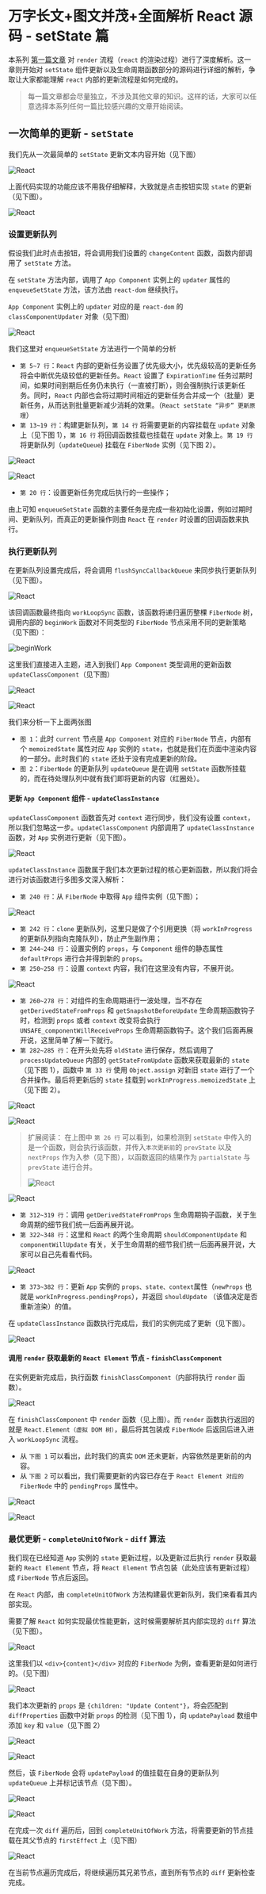 # 万字长文+图文并茂+全面解析 React 源码 - setState 篇

本系列 [第一篇文章](https://github.com/a1029563229/Blogs/tree/master/Source-Code/react/1.md) 对 `render` 流程（`react` 的渲染过程）进行了深度解析。这一章则开始对 `setState` 组件更新以及生命周期函数部分的源码进行详细的解析，争取让大家都能理解 `react` 内部的更新流程是如何完成的。

> 每一篇文章都会尽量独立，不涉及其他文章的知识。这样的话，大家可以任意选择本系列任何一篇比较感兴趣的文章开始阅读。

## 一次简单的更新 - `setState`

我们先从一次最简单的 `setState` 更新文本内容开始（见下图）

![React](http://shadows-mall.oss-cn-shenzhen.aliyuncs.com/images/blogs/rsc/setState/1.png)

上面代码实现的功能应该不用我仔细解释，大致就是点击按钮实现 `state` 的更新（见下图）。

![React](http://shadows-mall.oss-cn-shenzhen.aliyuncs.com/images/blogs/rsc/setState/2.png)

### 设置更新队列

假设我们此时点击按钮，将会调用我们设置的 `changeContent` 函数，函数内部调用了 `setState` 方法。

在 `setState` 方法内部，调用了 `App Component` 实例上的 `updater` 属性的 `enqueueSetState` 方法，该方法由 `react-dom` 继续执行。

`App Component` 实例上的 `updater` 对应的是 `react-dom` 的 `classComponentUpdater` 对象（见下图）

![React](http://shadows-mall.oss-cn-shenzhen.aliyuncs.com/images/blogs/rsc/setState/3.png)

我们这里对 `enqueueSetState` 方法进行一个简单的分析

- `第 5~7 行`：`React` 内部的更新任务设置了优先级大小，优先级较高的更新任务将会中断优先级较低的更新任务。`React` 设置了 `ExpirationTime` 任务过期时间，如果时间到期后任务仍未执行（一直被打断），则会强制执行该更新任务。同时，`React` 内部也会将过期时间相近的更新任务合并成一个（批量）更新任务，从而达到批量更新减少消耗的效果。（`React setState “异步” 更新原理`）
- `第 13~19 行`：构建更新队列，`第 14 行` 将需要更新的内容挂载在 `update` 对象上（见下图 1），`第 16 行` 将回调函数挂载也挂载在 `update` 对象上。`第 19 行` 将更新队列（`updateQueue`) 挂载在 `FiberNode` 实例（见下图 2）。

![React](http://shadows-mall.oss-cn-shenzhen.aliyuncs.com/images/blogs/rsc/setState/4.png)

![React](http://shadows-mall.oss-cn-shenzhen.aliyuncs.com/images/blogs/rsc/setState/5.png)

- `第 20 行`：设置更新任务完成后执行的一些操作；

由上可知 `enqueueSetState` 函数的主要任务是完成一些初始化设置，例如过期时间、更新队列，而真正的更新操作则由 `React` 在 `render` 时设置的回调函数来执行。

### 执行更新队列

在更新队列设置完成后，将会调用 `flushSyncCallbackQueue` 来同步执行更新队列（见下图）。

![React](http://shadows-mall.oss-cn-shenzhen.aliyuncs.com/images/blogs/rsc/setState/6.png)

该回调函数最终指向 `workLoopSync` 函数，该函数将递归遍历整棵 `FiberNode` 树，调用内部的 `beginWork` 函数对不同类型的 `FiberNode` 节点采用不同的更新策略（见下图）：

![beginWork](http://shadows-mall.oss-cn-shenzhen.aliyuncs.com/images/blogs/rsc/react/56.png)

这里我们直接进入主题，进入到我们 `App Component` 类型调用的更新函数 `updateClassComponent`（见下图）

![React](http://shadows-mall.oss-cn-shenzhen.aliyuncs.com/images/blogs/rsc/setState/7.png)

![React](http://shadows-mall.oss-cn-shenzhen.aliyuncs.com/images/blogs/rsc/setState/8.png)

我们来分析一下上面两张图

- `图 1`：此时 `current` 节点是 `App Component` 对应的 `FiberNode` 节点，内部有个 `memoizedState` 属性对应 `App` 实例的 `state`，也就是我们在页面中渲染内容的一部分。此时我们的 `state` 还处于没有完成更新的阶段。
- `图 2`：`FiberNode` 的更新队列 `updateQueue` 是在调用 `setState` 函数所挂载的，而在待处理队列中就有我们即将更新的内容（红圈处）。

#### 更新 `App Component` 组件 - `updateClassInstance`

`updateClassComponent` 函数首先对 `context` 进行同步，我们没有设置 `context`，所以我们忽略这一步。`updateClassComponent` 内部调用了 `updateClassInstance` 函数，对 `App` 实例进行更新（见下图）。

![React](http://shadows-mall.oss-cn-shenzhen.aliyuncs.com/images/blogs/rsc/setState/9.png)

`updateClassInstance` 函数属于我们本次更新过程的核心更新函数，所以我们将会进行对该函数进行多图多文深入解析：

- `第 240 行`：从 `FiberNode` 中取得 `App` 组件实例（见下图）；

![React](http://shadows-mall.oss-cn-shenzhen.aliyuncs.com/images/blogs/rsc/setState/10.png)

- `第 242 行`：`clone` 更新队列，这里只是做了个引用更换（将 `workInProgress` 的更新队列指向克隆队列），防止产生副作用；
- `第 244~248 行`：设置实例的 `props`，与 `Component` 组件的静态属性 `defaultProps` 进行合并得到新的 `props`。
- `第 250~258 行`：设置 `context` 内容，我们在这里没有内容，不展开说。

![React](http://shadows-mall.oss-cn-shenzhen.aliyuncs.com/images/blogs/rsc/setState/11.png)

- `第 260~278 行`：对组件的生命周期进行一波处理，当不存在 `getDerivedStateFromProps` 和 `getSnapshotBeforeUpdate` 生命周期函数钩子时，检测到 `props` 或者 `context` 改变将会执行 `UNSAFE_componentWillReceiveProps` 生命周期函数钩子。这个我们后面再展开说，这里简单了解一下就行。
- `第 282~285 行`：在开头处先将 `oldState` 进行保存，然后调用了 `processUpdateQueue` 内部的 `getStateFromUpdate` 函数来获取最新的 `state`（见下图 1），函数中 `第 33 行` 使用 `Object.assign` 对新旧 `state` 进行了一个合并操作。最后将更新后的 `state` 挂载到 `workInProgress.memoizedState` 上（见下图 2）。

![React](http://shadows-mall.oss-cn-shenzhen.aliyuncs.com/images/blogs/rsc/setState/12.png)

![React](http://shadows-mall.oss-cn-shenzhen.aliyuncs.com/images/blogs/rsc/setState/14.png)

> 扩展阅读：
> 在上图中 `第 26 行` 可以看到，如果检测到 `setState` 中传入的是一个函数，则会执行该函数，并传入`本次更新前`的 `prevState` 以及 `nextProps` 作为入参（见下图），以函数返回的结果作为 `partialState` 与 `prevState` 进行合并。
>
> ![React](http://shadows-mall.oss-cn-shenzhen.aliyuncs.com/images/blogs/rsc/setState/13.png)

![React](http://shadows-mall.oss-cn-shenzhen.aliyuncs.com/images/blogs/rsc/setState/15.png)

- `第 312~319 行`：调用 `getDerivedStateFromProps` 生命周期钩子函数，关于生命周期的细节我们统一后面再展开说。
- `第 322~348 行`：这里和 `React` 的两个生命周期 `shouldComponentUpdate` 和 `componentWillUpdate` 有关，关于生命周期的细节我们统一后面再展开说，大家可以自己先看看代码。

![React](http://shadows-mall.oss-cn-shenzhen.aliyuncs.com/images/blogs/rsc/setState/16.png)

- `第 373~382 行`：更新 `App` 实例的 `props、state、context`属性（`newProps` 也就是 `workInProgress.pendingProps`），并返回 `shouldUpdate` （该值决定是否重新渲染）的值。

在 `updateClassInstance` 函数执行完成后，我们的实例完成了更新（见下图）。

![React](http://shadows-mall.oss-cn-shenzhen.aliyuncs.com/images/blogs/rsc/setState/17.png)

#### 调用 `render` 获取最新的 `React Element` 节点 - `finishClassComponent`

在实例更新完成后，执行函数 `finishClassComponent`（内部将执行 `render` 函数）。

![React](http://shadows-mall.oss-cn-shenzhen.aliyuncs.com/images/blogs/rsc/react/40.png)

在 `finishClassComponent` 中 `render` 函数（见上图）。而 `render` 函数执行返回的就是 `React.Element（虚拟 DOM 树）`，最后将其包装成 `FiberNode` 后返回后进入进入 `workLoopSync` 流程。
  - 从 `下图 1` 可以看出，此时我们的真实 `DOM` 还未更新，内容依然是更新前的内容。
  - 从 `下图 2` 可以看出，我们需要更新的内容已存在于 `React Element 对应的 FiberNode` 中的 `pendingProps` 属性中。

![React](http://shadows-mall.oss-cn-shenzhen.aliyuncs.com/images/blogs/rsc/setState/18.png)

![React](http://shadows-mall.oss-cn-shenzhen.aliyuncs.com/images/blogs/rsc/setState/19.png)

### 最优更新 - `completeUnitOfWork` - `diff` 算法

我们现在已经知道 `App` 实例的 `state` 更新过程，以及更新过后执行 `render` 获取最新的 `React Element` 节点，将 `React Element` 节点包装（此处应该有更新过程）成 `FiberNode` 节点后返回。

在 `React` 内部，由 `completeUnitOfWork` 方法构建最优更新队列，我们来看看其内部实现。

需要了解 `React` 如何实现最优性能更新，这时候需要解析其内部实现的 `diff` 算法（见下图）。

![React](http://shadows-mall.oss-cn-shenzhen.aliyuncs.com/images/blogs/rsc/setState/21.png)

这里我们以 `<div>{content}</div>` 对应的 `FiberNode` 为例，查看更新是如何进行的。（见下图）

![React](http://shadows-mall.oss-cn-shenzhen.aliyuncs.com/images/blogs/rsc/setState/22.png)

我们本次更新的 `props` 是 `{children: "Update Content"}`，将会匹配到 `diffProperties` 函数中对新 `props` 的检测（见下图 1），向 `updatePayload` 数组中添加 `key` 和 `value`（见下图 2）

![React](http://shadows-mall.oss-cn-shenzhen.aliyuncs.com/images/blogs/rsc/setState/25.png)

![React](http://shadows-mall.oss-cn-shenzhen.aliyuncs.com/images/blogs/rsc/setState/26.png)

然后，该 `FiberNode` 会将 `updatePayload` 的值挂载在自身的更新队列 `updateQueue` 上并标记该节点（见下图）。

![React](http://shadows-mall.oss-cn-shenzhen.aliyuncs.com/images/blogs/rsc/setState/28.png)

![React](http://shadows-mall.oss-cn-shenzhen.aliyuncs.com/images/blogs/rsc/setState/27.png)

在完成一次 `diff` 遍历后，回到 `completeUnitOfWork` 方法，将需要更新的节点挂载在其父节点的 `firstEffect` 上（见下图）

![React](http://shadows-mall.oss-cn-shenzhen.aliyuncs.com/images/blogs/rsc/setState/29.png)

在当前节点遍历完成后，将继续遍历其兄弟节点，直到所有节点的 `diff` 更新检查完成。